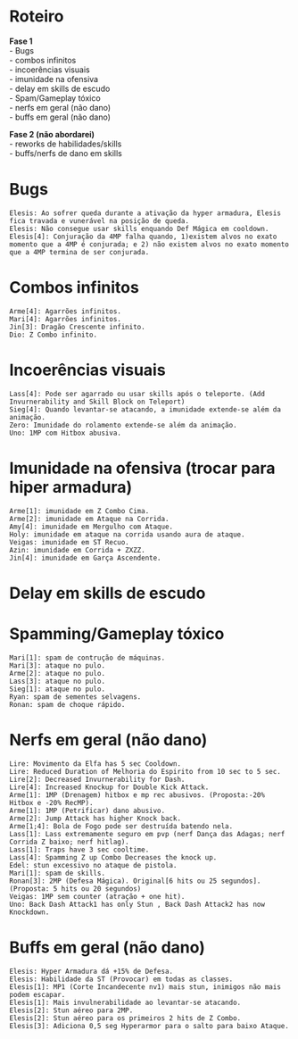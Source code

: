 Roteiro
=======
<b>Fase 1</b><br />
	- Bugs<br />
	- combos infinitos<br />
	- incoerências visuais<br />
	- imunidade na ofensiva<br />
	- delay em skills de escudo<br />
	- Spam/Gameplay tóxico<br />
	- nerfs em geral (não dano)<br />
	- buffs em geral (não dano)<br />
	
<b>Fase 2 (não abordarei)</b><br />
	- reworks de habilidades/skills<br />
	- buffs/nerfs de dano em skills<br />

Bugs
====
	Elesis: Ao sofrer queda durante a ativação da hyper armadura, Elesis fica travada e vunerável na posição de queda.
	Elesis: Não consegue usar skills enquando Def Mágica em cooldown.
	Elesis[4]: Conjuração da 4MP falha quando, 1)existem alvos no exato momento que a 4MP é conjurada; e 2) não existem alvos no exato momento que a 4MP termina de ser conjurada.

Combos infinitos
================
	Arme[4]: Agarrões infinitos.
	Mari[4]: Agarrões infinitos.
	Jin[3]: Dragão Crescente infinito.
	Dio: Z Combo infinito.

Incoerências visuais
====================
	Lass[4]: Pode ser agarrado ou usar skills após o teleporte. (Add Invurnerability and Skill Block on Teleport)
	Sieg[4]: Quando levantar-se atacando, a imunidade extende-se além da animação.
	Zero: Imunidade do rolamento extende-se além da animação.
	Uno: 1MP com Hitbox abusiva.

Imunidade na ofensiva (trocar para hiper armadura)
==================================================
	Arme[1]: imunidade em Z Combo Cima.
	Arme[2]: imunidade em Ataque na Corrida.
	Amy[4]: imunidade em Mergulho com Ataque.
	Holy: imunidade em ataque na corrida usando aura de ataque.
	Veigas: imunidade em ST Recuo.
	Azin: imunidade em Corrida + ZXZZ.
	Jin[4]: imunidade em Garça Ascendente.
	
Delay em skills de escudo
=========================

Spamming/Gameplay tóxico
========================
	Mari[1]: spam de contrução de máquinas.
	Mari[3]: ataque no pulo.
	Arme[2]: ataque no pulo.
	Lass[3]: ataque no pulo.	
	Sieg[1]: ataque no pulo.
	Ryan: spam de sementes selvagens.
	Ronan: spam de choque rápido.
	
Nerfs em geral (não dano)
=========================
	Lire: Movimento da Elfa has 5 sec Cooldown.
	Lire: Reduced Duration of Melhoria do Espirito from 10 sec to 5 sec.
	Lire[2]: Decreased Invurnerability for Dash.
	Lire[4]: Increased Knockup for Double Kick Attack.
	Arme[1]: 1MP (Drenagem) hitbox e mp rec abusivos. (Proposta:-20% Hitbox e -20% RecMP).
	Arme[1]: 1MP (Petrificar) dano abusivo.
	Arme[2]: Jump Attack has higher Knock back.
	Arme[1;4]: Bola de Fogo pode ser destruída batendo nela.
	Lass[1]: Lass extremamente seguro em pvp (nerf Dança das Adagas; nerf Corrida Z baixo; nerf hitlag).
	Lass[1]: Traps have 3 sec cooltime.
	Lass[4]: Spamming Z up Combo Decreases the knock up.
	Edel: stun excessivo no ataque de pistola.	
	Mari[1]: spam de skills.
	Ronan[3]: 2MP (Defesa Mágica). Original[6 hits ou 25 segundos]. (Proposta: 5 hits ou 20 segundos)
	Veigas: 1MP sem counter (atração + one hit).
	Uno: Back Dash Attack1 has only Stun , Back Dash Attack2 has now Knockdown.
	
	
Buffs em geral (não dano)
=========================	
	Elesis: Hyper Armadura dá +15% de Defesa.
	Elesis: Habilidade da ST (Provocar) em todas as classes.
	Elesis[1]: MP1 (Corte Incandecente nv1) mais stun, inimigos não mais podem escapar.
	Elesis[1]: Mais invulnerabilidade ao levantar-se atacando.
	Elesis[2]: Stun aéreo para 2MP.
	Elesis[2]: Stun aéreo para os primeiros 2 hits de Z Combo.
	Elesis[3]: Adiciona 0,5 seg Hyperarmor para o salto para baixo Ataque.
